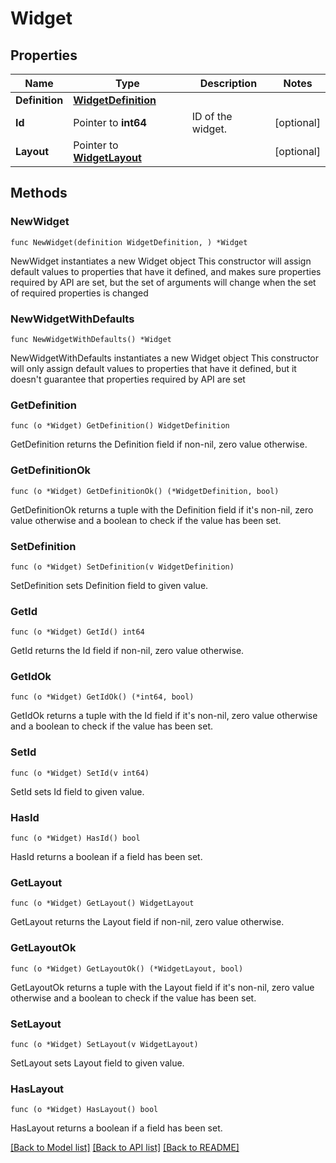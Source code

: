 # Widget

## Properties

Name | Type | Description | Notes
------------ | ------------- | ------------- | -------------
**Definition** | [**WidgetDefinition**](WidgetDefinition.md) |  | 
**Id** | Pointer to **int64** | ID of the widget. | [optional] 
**Layout** | Pointer to [**WidgetLayout**](WidgetLayout.md) |  | [optional] 

## Methods

### NewWidget

`func NewWidget(definition WidgetDefinition, ) *Widget`

NewWidget instantiates a new Widget object
This constructor will assign default values to properties that have it defined,
and makes sure properties required by API are set, but the set of arguments
will change when the set of required properties is changed

### NewWidgetWithDefaults

`func NewWidgetWithDefaults() *Widget`

NewWidgetWithDefaults instantiates a new Widget object
This constructor will only assign default values to properties that have it defined,
but it doesn't guarantee that properties required by API are set

### GetDefinition

`func (o *Widget) GetDefinition() WidgetDefinition`

GetDefinition returns the Definition field if non-nil, zero value otherwise.

### GetDefinitionOk

`func (o *Widget) GetDefinitionOk() (*WidgetDefinition, bool)`

GetDefinitionOk returns a tuple with the Definition field if it's non-nil, zero value otherwise
and a boolean to check if the value has been set.

### SetDefinition

`func (o *Widget) SetDefinition(v WidgetDefinition)`

SetDefinition sets Definition field to given value.


### GetId

`func (o *Widget) GetId() int64`

GetId returns the Id field if non-nil, zero value otherwise.

### GetIdOk

`func (o *Widget) GetIdOk() (*int64, bool)`

GetIdOk returns a tuple with the Id field if it's non-nil, zero value otherwise
and a boolean to check if the value has been set.

### SetId

`func (o *Widget) SetId(v int64)`

SetId sets Id field to given value.

### HasId

`func (o *Widget) HasId() bool`

HasId returns a boolean if a field has been set.

### GetLayout

`func (o *Widget) GetLayout() WidgetLayout`

GetLayout returns the Layout field if non-nil, zero value otherwise.

### GetLayoutOk

`func (o *Widget) GetLayoutOk() (*WidgetLayout, bool)`

GetLayoutOk returns a tuple with the Layout field if it's non-nil, zero value otherwise
and a boolean to check if the value has been set.

### SetLayout

`func (o *Widget) SetLayout(v WidgetLayout)`

SetLayout sets Layout field to given value.

### HasLayout

`func (o *Widget) HasLayout() bool`

HasLayout returns a boolean if a field has been set.


[[Back to Model list]](../README.md#documentation-for-models) [[Back to API list]](../README.md#documentation-for-api-endpoints) [[Back to README]](../README.md)


